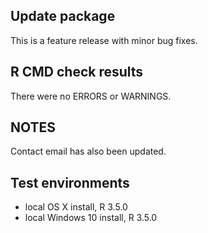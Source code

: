 ## Update package
This is a feature release with minor bug fixes. 

## R CMD check results
There were no ERRORS or WARNINGS. 

## NOTES 
Contact email has also been updated.

## Test environments
* local OS X install, R 3.5.0
* local Windows 10 install, R 3.5.0